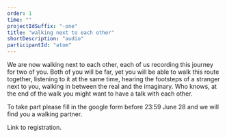 ```yaml
---
order: 1
time: ""
projectIdSuffix: "-one"
title: "walking next to each other"
shortDescription: "audio"
participantId: "atom"
---
```


We are now walking next to each other, each of us recording this journey for two of you. Both of you will be far, yet you will be able to walk this route together, listening to it at the same time, hearing the footsteps of a stranger next to you, walking in between the real and the imaginary. Who knows, at the end of the walk you might want to have a talk with each other.


To take part please fill in the google form before 23:59 June 28 and we will find you a walking partner.
 
Link to registration.
